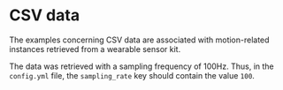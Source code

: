 # CSV data

The examples concerning CSV data are associated with motion-related instances retrieved from a wearable sensor kit.

The data was retrieved with a sampling frequency of 100Hz. Thus, in the `config.yml` file, the `sampling_rate` key
should contain the value `100`.